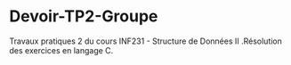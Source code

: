 # Devoir-TP2-Groupe
Travaux pratiques 2 du cours INF231 - Structure de Données II .Résolution des exercices en langage C.
